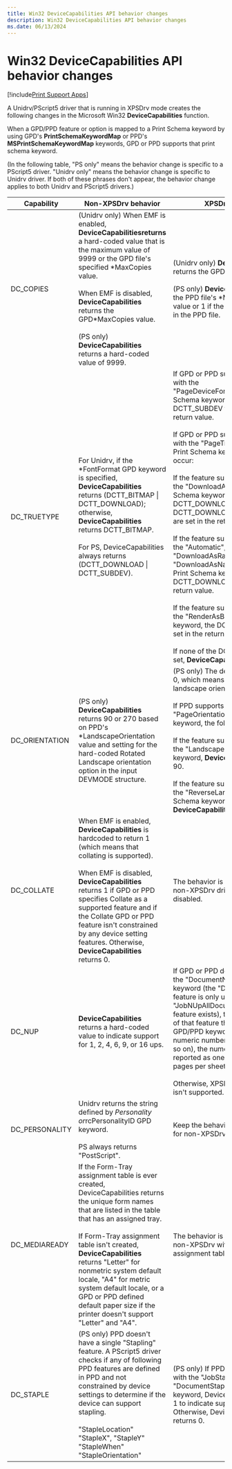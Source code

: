 ```yaml
---
title: Win32 DeviceCapabilities API behavior changes
description: Win32 DeviceCapabilities API behavior changes
ms.date: 06/13/2024
---
```


# Win32 DeviceCapabilities API behavior changes

[!include[Print Support Apps](../includes/print-support-apps.md)]

A Unidrv/PScript5 driver that is running in XPSDrv mode creates the following changes in the Microsoft Win32 **DeviceCapabilities** function.

When a GPD/PPD feature or option is mapped to a Print Schema keyword by using GPD's **PrintSchemaKeywordMap** or PPD's **MSPrintSchemaKeywordMap** keywords, GPD or PPD supports that print schema keyword.

(In the following table, "PS only" means the behavior change is specific to a PScript5 driver. "Unidrv only" means the behavior change is specific to Unidrv driver. If both of these phrases don't appear, the behavior change applies to both Unidrv and PScript5 drivers.)

| Capability | Non-XPSDrv behavior | XPSDrv behavior |
|--|--|--|
| DC_COPIES | (Unidrv only) When EMF is enabled, **DeviceCapabilitiesreturns** a hard-coded value that is the maximum value of 9999 or the GPD file's specified \*MaxCopies value.<br><br>When EMF is disabled, **DeviceCapabilities** returns the GPD*MaxCopies value.<br><br>(PS only) **DeviceCapabilities** returns a hard-coded value of 9999. | (Unidrv only) **DeviceCapabilities** returns the GPD \*MaxCopies value.<br><br>(PS only) **DeviceCapabilities** returns the PPD file's \*MSXPSMaxCopies value or 1 if the value isn't specified in the PPD file. |
| DC_TRUETYPE | For Unidrv, if the \*FontFormat GPD keyword is specified, **DeviceCapabilities** returns (DCTT_BITMAP \| DCTT_DOWNLOAD); otherwise, **DeviceCapabilities** returns DCTT_BITMAP.<br><br>For PS, DeviceCapabilities always returns (DCTT_DOWNLOAD \| DCTT_SUBDEV). | If GPD or PPD supports a feature with the "PageDeviceFontSubstitution" Print Schema keyword, the DCTT_SUBDEV flag is set in the return value.<br><br>If GPD or PPD supports a feature with the "PageTrueTypeFontMode" Print Schema keyword, the following occur:<br><br>If the feature supports an option with the "DownloadAsOutlineFont" Print Schema keyword, both the DCTT_DOWNLOAD and DCTT_DOWNLOAD_OUTLINE flags are set in the return value.<br><br>If the feature supports an option with the "Automatic", "DownloadAsRasterFont", or "DownloadAsNativeTrueTypeFont" Print Schema keyword, the DCTT_DOWNLOAD flag is set in the return value.<br><br>If the feature supports an option with the "RenderAsBitmap" Print Schema keyword, the DCTT_BITMAP flag is set in the return value.<br><br>If none of the DCTT_Xxx flags are set, **DeviceCapabilities** returns 0. |
| DC_ORIENTATION | (PS only) **DeviceCapabilities** returns 90 or 270 based on PPD's \*LandscapeOrientation value and setting for the hard-coded Rotated Landscape orientation option in the input DEVMODE structure. | (PS only) The default return value is 0, which means that there's no landscape orientation.<br><br>If PPD supports a feature with the "PageOrientation" Print Schema keyword, the following occur:<br><br>If the feature supports an option with the "Landscape" Print Schema keyword, **DeviceCapabilities** returns 90.<br><br>If the feature supports an option with the "ReverseLandscape" Print Schema keyword, **DeviceCapabilities** returns 270. |
| DC_COLLATE | When EMF is enabled, **DeviceCapabilities** is hardcoded to return 1 (which means that collating is supported).<br><br>When EMF is disabled, **DeviceCapabilities** returns 1 if GPD or PPD specifies Collate as a supported feature and if the Collate GPD or PPD feature isn't constrained by any device setting features. Otherwise, **DeviceCapabilities** returns 0. | The behavior is the same as for non-XPSDrv drivers with EMF disabled. |
| DC_NUP | **DeviceCapabilities** returns a hard-coded value to indicate support for 1, 2, 4, 6, 9, or 16 ups. | If GPD or PPD defines a feature with the "DocumentNUp" Print Schema keyword (the "DocumentNUp" feature is only used if no "JobNUpAllDocumentsContiguously" feature exists), then for any options of that feature that have the option GPD/PPD keyword name as a numeric number (that is, 1, 2, 6, and so on), the numeric number is reported as one of the supported pages per sheet value.<br><br>Otherwise, XPSDrv reports that NUp isn't supported. |
| DC_PERSONALITY | Unidrv returns the string defined by *Personality or*rcPersonalityID GPD keyword.<br><br>PS always returns "PostScript". | Keep the behavior the same as it is for non-XPSDrv drivers. |
| DC_MEDIAREADY | If the Form-Tray assignment table is ever created, DeviceCapabilities returns the unique form names that are listed in the table that has an assigned tray.<br><br>If Form-Tray assignment table isn't created, **DeviceCapabilities** returns "Letter" for nonmetric system default locale, "A4" for metric system default locale, or a GPD or PPD defined default paper size if the printer doesn't support "Letter" and "A4". | The behavior is the same as with non-XPSDrv with no form-tray assignment table created. |
| DC_STAPLE | (PS only) PPD doesn't have a single "Stapling" feature. A PScript5 driver checks if any of following PPD features are defined in PPD and not constrained by device settings to determine if the device can support stapling.<br><br>"StapleLocation"<br>"StapleX", "StapleY"<br>"StapleWhen"<br>"StapleOrientation" | (PS only) If PPD supports a feature with the "JobStapleAllDocuments" or "DocumentStaple" Print Schema keyword, DeviceCapabilities returns 1 to indicate supporting stapling. Otherwise, DeviceCapabilities returns 0. |

